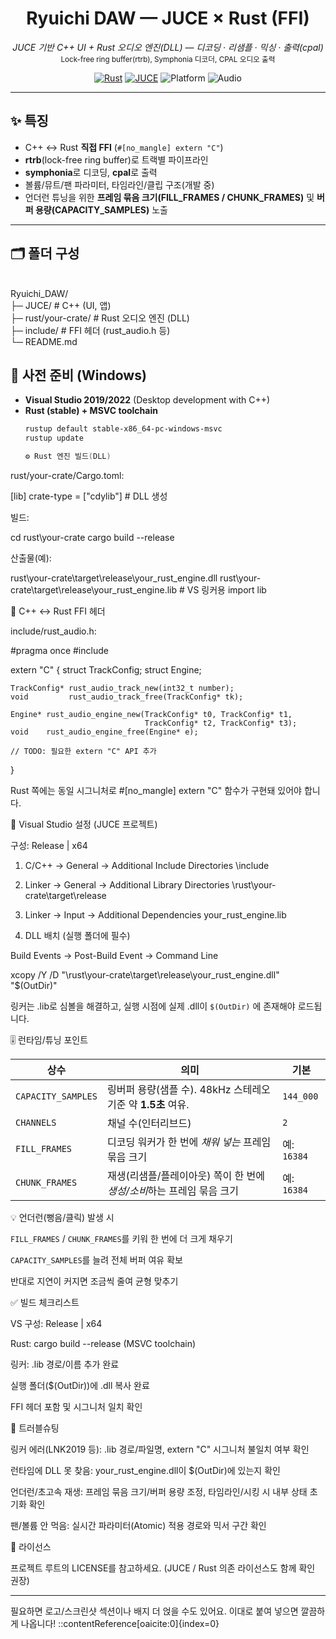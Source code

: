 <h1 align="center">Ryuichi DAW — JUCE × Rust (FFI)</h1>

<p align="center">
  <em>JUCE 기반 C++ UI + Rust 오디오 엔진(DLL) — 디코딩 · 리샘플 · 믹싱 · 출력(cpal)</em><br/>
  <sub>Lock-free ring buffer(rtrb), Symphonia 디코더, CPAL 오디오 출력</sub>
</p>

<p align="center">
  <a href="https://www.rust-lang.org/"><img alt="Rust" src="https://img.shields.io/badge/Rust-stable-blue?logo=rust" /></a>
  <a href="https://juce.com/"><img alt="JUCE" src="https://img.shields.io/badge/JUCE-C%2B%2B-8A2BE2" /></a>
  <img alt="Platform" src="https://img.shields.io/badge/Platform-Windows%20x64-black" />
  <img alt="Audio" src="https://img.shields.io/badge/Audio-48kHz%20stereo-1abc9c" />
</p>

<hr/>

## ✨ 특징
- C++ ↔ Rust **직접 FFI** (`#[no_mangle] extern "C"`)
- **rtrb**(lock-free ring buffer)로 트랙별 파이프라인
- **symphonia**로 디코딩, **cpal**로 출력
- 볼륨/뮤트/팬 파라미터, 타임라인/클립 구조(개발 중)
- 언더런 튜닝을 위한 **프레임 묶음 크기(FILL_FRAMES / CHUNK_FRAMES)** 및 **버퍼 용량(CAPACITY_SAMPLES)** 노출

---

## 🗂️ 폴더 구성
<br/>
Ryuichi_DAW/
<br/>
├─ JUCE/ # C++ (UI, 앱)
<br/>
├─ rust/your-crate/ # Rust 오디오 엔진 (DLL)
<br/>
├─ include/ # FFI 헤더 (rust_audio.h 등)
<br/>
└─ README.md

## 🧰 사전 준비 (Windows)
- **Visual Studio 2019/2022** (Desktop development with C++)
- **Rust (stable) + MSVC toolchain**
  ```powershell
  rustup default stable-x86_64-pc-windows-msvc
  rustup update

  ⚙️ Rust 엔진 빌드(DLL)

rust/your-crate/Cargo.toml:

[lib]
crate-type = ["cdylib"]  # DLL 생성


빌드:

cd rust\your-crate
cargo build --release


산출물(예):

rust\your-crate\target\release\your_rust_engine.dll
rust\your-crate\target\release\your_rust_engine.lib   # VS 링커용 import lib

🔗 C++ ↔ Rust FFI 헤더

include/rust_audio.h:

#pragma once
#include <cstdint>

extern "C" {
    struct TrackConfig;
    struct Engine;

    TrackConfig* rust_audio_track_new(int32_t number);
    void         rust_audio_track_free(TrackConfig* tk);

    Engine* rust_audio_engine_new(TrackConfig* t0, TrackConfig* t1,
                                  TrackConfig* t2, TrackConfig* t3);
    void    rust_audio_engine_free(Engine* e);

    // TODO: 필요한 extern "C" API 추가
}


Rust 쪽에는 동일 시그니처로 #[no_mangle] extern "C" 함수가 구현돼 있어야 합니다.

🧩 Visual Studio 설정 (JUCE 프로젝트)

구성: Release | x64

1) C/C++ → General → Additional Include Directories
<repo>\include

2) Linker → General → Additional Library Directories
<repo>\rust\your-crate\target\release

3) Linker → Input → Additional Dependencies
your_rust_engine.lib

4) DLL 배치 (실행 폴더에 필수)

Build Events → Post-Build Event → Command Line

xcopy /Y /D "<repo>\rust\your-crate\target\release\your_rust_engine.dll" "$(OutDir)"


링커는 .lib로 심볼을 해결하고, 실행 시점에 실제 .dll이 <code>$(OutDir)</code> 에 존재해야 로드됩니다.

🎚️ 런타임/튜닝 포인트
<table> <thead><tr><th>상수</th><th>의미</th><th>기본</th></tr></thead> <tbody> <tr> <td><code>CAPACITY_SAMPLES</code></td> <td>링버퍼 용량(샘플 수). 48kHz 스테레오 기준 약 <strong>1.5초</strong> 여유.</td> <td><code>144_000</code></td> </tr> <tr> <td><code>CHANNELS</code></td> <td>채널 수(인터리브드)</td> <td><code>2</code></td> </tr> <tr> <td><code>FILL_FRAMES</code></td> <td>디코딩 워커가 한 번에 <em>채워 넣는</em> 프레임 묶음 크기</td> <td>예: <code>16384</code></td> </tr> <tr> <td><code>CHUNK_FRAMES</code></td> <td>재생(리샘플/플레이아웃) 쪽이 한 번에 <em>생성/소비</em>하는 프레임 묶음 크기</td> <td>예: <code>16384</code></td> </tr> </tbody> </table>

💡 언더런(뻥음/클릭) 발생 시

<code>FILL_FRAMES</code> / <code>CHUNK_FRAMES</code>를 키워 한 번에 더 크게 채우기

<code>CAPACITY_SAMPLES</code>를 늘려 전체 버퍼 여유 확보

반대로 지연이 커지면 조금씩 줄여 균형 맞추기

✅ 빌드 체크리스트

 VS 구성: Release | x64

 Rust: cargo build --release (MSVC toolchain)

 링커: .lib 경로/이름 추가 완료

 실행 폴더($(OutDir))에 .dll 복사 완료

 FFI 헤더 포함 및 시그니처 일치 확인

🐞 트러블슈팅

링커 에러(LNK2019 등): .lib 경로/파일명, extern "C" 시그니처 불일치 여부 확인

런타임에 DLL 못 찾음: your_rust_engine.dll이 $(OutDir)에 있는지 확인

언더런/초고속 재생: 프레임 묶음 크기/버퍼 용량 조정, 타임라인/시킹 시 내부 상태 초기화 확인

팬/볼륨 안 먹음: 실시간 파라미터(Atomic) 적용 경로와 믹서 구간 확인

📜 라이선스

프로젝트 루트의 LICENSE를 참고하세요. (JUCE / Rust 의존 라이선스도 함께 확인 권장)


---

필요하면 로고/스크린샷 섹션이나 배지 더 얹을 수도 있어요. 이대로 붙여 넣으면 깔끔하게 나옵니다!
::contentReference[oaicite:0]{index=0}

